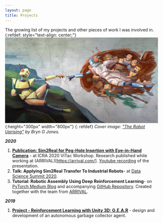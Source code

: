 ```yaml
---
layout: page
title: Projects
--- 
```

The growing list of my projects and other pieces of work I was involved in.  
{:refdef: style="text-align: center;"}
![My Image](/assets/e1aa5101d18cc5ed9e9b22670c7794b9_original.jpg){:height="300px" width="800px"}
{: refdef}
<em>Cover image: ["The Robot Uprising"](https://www.kickstarter.com/projects/bryngjones/the-robot-uprising) by Bryn G Jones.</em>

<em>__2020__</em>

1. [__Publication: Sim2Real for Peg-Hole Insertion with Eye-in-Hand Camera__](http://wordpress.csc.liv.ac.uk/smartlab/wp-content/uploads/sites/5/2020/05/ICRA2020ViTac_paper_2.pdf) - at ICRA 2020 ViTac Workshop. Research published while working at (ARRIVAL)[https://arrival.com/]. [Youtube recording](https://www.youtube.com/watch?v=qOtFIL3aHDg) of the presentation.
2. **Talk: Applying Sim2Real Transfer To Industrial Robots**- at [Data Science Summit 2020](https://dssconf.pl).
3. **Tutorial: Robotic Assembly Using Deep Reinforcement Learning**-  on [PyTorch Medium Blog](https://link.medium.com/gwm2y0JdPab)  and
accompanying [GitHub Repository](https://github.com/arrival-ltd/catalyst-rl-tutorial). Created together with the team from [ARRIVAL](https://arrival.com/).

<em>__2019__</em>

1. [__Project - Reinforcement Learning with Unity 3D: G.E.A.R__](https://dtransposed.github.io/blog/GEAR) - design and development of an autonomous garbage collector agent.
